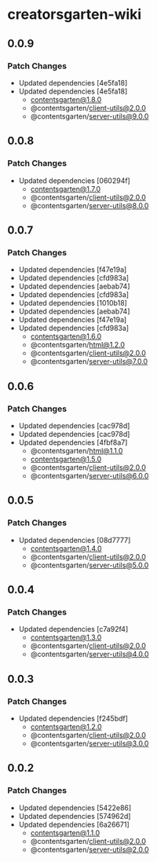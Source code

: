 # creatorsgarten-wiki

## 0.0.9

### Patch Changes

- Updated dependencies [4e5fa18]
- Updated dependencies [4e5fa18]
  - contentsgarten@1.8.0
  - @contentsgarten/client-utils@2.0.0
  - @contentsgarten/server-utils@9.0.0

## 0.0.8

### Patch Changes

- Updated dependencies [060294f]
  - contentsgarten@1.7.0
  - @contentsgarten/client-utils@2.0.0
  - @contentsgarten/server-utils@8.0.0

## 0.0.7

### Patch Changes

- Updated dependencies [f47e19a]
- Updated dependencies [cfd983a]
- Updated dependencies [aebab74]
- Updated dependencies [cfd983a]
- Updated dependencies [1010b18]
- Updated dependencies [aebab74]
- Updated dependencies [f47e19a]
- Updated dependencies [cfd983a]
  - contentsgarten@1.6.0
  - @contentsgarten/html@1.2.0
  - @contentsgarten/client-utils@2.0.0
  - @contentsgarten/server-utils@7.0.0

## 0.0.6

### Patch Changes

- Updated dependencies [cac978d]
- Updated dependencies [cac978d]
- Updated dependencies [4fbf8a7]
  - @contentsgarten/html@1.1.0
  - contentsgarten@1.5.0
  - @contentsgarten/client-utils@2.0.0
  - @contentsgarten/server-utils@6.0.0

## 0.0.5

### Patch Changes

- Updated dependencies [08d7777]
  - contentsgarten@1.4.0
  - @contentsgarten/client-utils@2.0.0
  - @contentsgarten/server-utils@5.0.0

## 0.0.4

### Patch Changes

- Updated dependencies [c7a92f4]
  - contentsgarten@1.3.0
  - @contentsgarten/client-utils@2.0.0
  - @contentsgarten/server-utils@4.0.0

## 0.0.3

### Patch Changes

- Updated dependencies [f245bdf]
  - contentsgarten@1.2.0
  - @contentsgarten/client-utils@2.0.0
  - @contentsgarten/server-utils@3.0.0

## 0.0.2

### Patch Changes

- Updated dependencies [5422e86]
- Updated dependencies [574962d]
- Updated dependencies [6a26671]
  - contentsgarten@1.1.0
  - @contentsgarten/client-utils@2.0.0
  - @contentsgarten/server-utils@2.0.0
